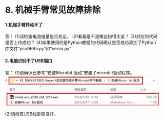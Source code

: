 # 8. 机械手臂常见故障排除

#### 1.机械手臂转动不了                                                
答：
(1)请检查电池电量是否充足。
(2)看看是不是螺丝扭得太紧？
(3)对应的代码是否上传成功？
(4)如果使用的是Python教程的代码确认是否成功添加了Python库文件“pca9685\.py”和“servo\.py”

#### 2.电脑识别不了USB端口                                         
答：
(1)请确保已参考“安装Microbit 驱动”安装了microbit驱动程序。
![Img](../media/img-20230509160028.png)

(2)请检查USB线是否良好。









